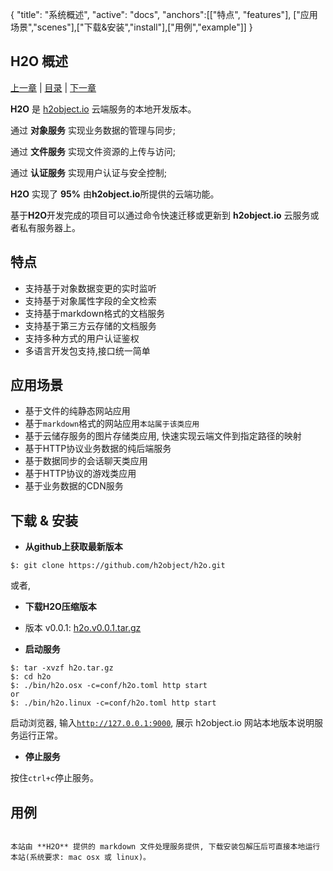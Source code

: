 {
   "title": "系统概述",
   "active": "docs",
   "anchors":[["特点", "features"], ["应用场景","scenes"],["下载&安装","install"],["用例","example"]]
}

H2O 概述
---

[上一章](/docs/index.md)  |  [目录](/docs/index.md)  |  [下一章](/docs/install.md)

**H2O** 是 [h2object.io](#) 云端服务的本地开发版本。

通过 **对象服务** 实现业务数据的管理与同步;

通过 **文件服务** 实现文件资源的上传与访问;

通过 **认证服务** 实现用户认证与安全控制;

**H2O** 实现了 **95%** 由**h2object.io**所提供的云端功能。

基于**H2O**开发完成的项目可以通过命令快速迁移或更新到 **h2object.io** 云服务或者私有服务器上。

<a name="features"></a>

## 特点

*	支持基于对象数据变更的实时监听
*	支持基于对象属性字段的全文检索
*	支持基于markdown格式的文档服务
*	支持基于第三方云存储的文档服务
*	支持多种方式的用户认证鉴权
*	多语言开发包支持,接口统一简单

<a name="scenes"></a>

## 应用场景

*	基于文件的纯静态网站应用 
*	基于<code>markdown</code>格式的网站应用<code>本站属于该类应用</code>
*	基于云储存服务的图片存储类应用, 快速实现云端文件到指定路径的映射
*	基于HTTP协议业务数据的纯后端服务
*	基于数据同步的会话聊天类应用
*	基于HTTP协议的游戏类应用
* 	基于业务数据的CDN服务

<a name="install"></a>

## 下载 & 安装

*	**从github上获取最新版本**

````
$: git clone https://github.com/h2object/h2o.git
````

或者,

*	**下载H2O压缩版本**

-	版本 v0.0.1: [h2o.v0.0.1.tar.gz](https://github.com/h2object/h2o/archive/v0.0.1.tar.gz)

* 	**启动服务**

````shell
$: tar -xvzf h2o.tar.gz
$: cd h2o
$: ./bin/h2o.osx -c=conf/h2o.toml http start
or
$: ./bin/h2o.linux -c=conf/h2o.toml http start
````

启动浏览器, 输入<code>http://127.0.0.1:9000</code>, 展示 h2object.io 网站本地版本说明服务运行正常。

* 	**停止服务**

按住<code>ctrl+c</code>停止服务。

<a name="example"></a>

## 用例

<code>
本站由 **H2O** 提供的 markdown 文件处理服务提供, 下载安装包解压后可直接本地运行本站(系统要求: mac osx 或 linux)。
</code>